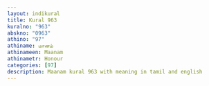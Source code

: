 ```yaml
---
layout: indikural
title: Kural 963
kuralno: "963"
abskno: "0963"
athino: "97"
athiname: மானம்
athinameen: Maanam
athinametr: Honour
categories: [97]
description: Maanam kural 963 with meaning in tamil and english 
---
```


